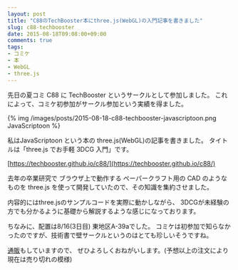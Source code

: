 ```yaml
---
layout: post
title: "C88のTechBooster本にthree.js(WebGL)の入門記事を書きました"
slug: c88-techbooster
date: 2015-08-18T09:08:00+09:00
comments: true
tags:
- コミケ
- 本
- WebGL
- three.js
---
```


先日の夏コミ C88 に TechBooster というサークルとして参加しました。
これによって、コミケ初参加がサークル参加という実績を得ました。

{% img /images/posts/2015-08-18-c88-techbooster-javascriptoon.png JavaScriptoon %}

私はJavaScriptoon という本の three.js(WebGL)の記事を書きました。
タイトルは「three.js でお手軽 3DCG 入門」です。

[https://techbooster.github.io/c88/](https://techbooster.github.io/c88/)

去年の卒業研究で ブラウザ上で動作する ペーパークラフト用の CAD のようなものを
three.js を使って開発していたので、その知識を集約させました。

内容的にはthree.jsのサンプルコードを実際に動かしながら、
3DCGが未経験の方でも分かるように基礎から解説するような感じになっております。

ちなみに、配置は8/16(3日目) 東地区A-39aでした。
コミケは初参加で知らなかったのですが、技術書で壁サークルというのはとても珍しいそうですね。

[通販](https://techbooster.booth.pm/items/126683)もしていますので、
ぜひよろしくおねがいします。(予想以上の注文により現在は売り切れの模様)
